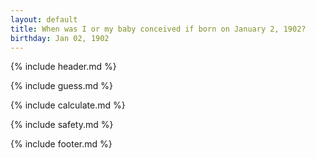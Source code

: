 ```yaml
---
layout: default
title: When was I or my baby conceived if born on January 2, 1902?
birthday: Jan 02, 1902
---
```


{% include header.md %}

{% include guess.md %}

{% include calculate.md %}

{% include safety.md %}

{% include footer.md %}



